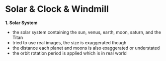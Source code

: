 # Solar & Clock & Windmill

<b>1. Solar System</b>
- the solar system containing the sun, venus, earth, moon, saturn, and the Titan
- tried to use real images, the size is exaggerated though
- the distance each planet and moons is also exaggerated or understated
- the orbit rotation period is applied which is in real world
